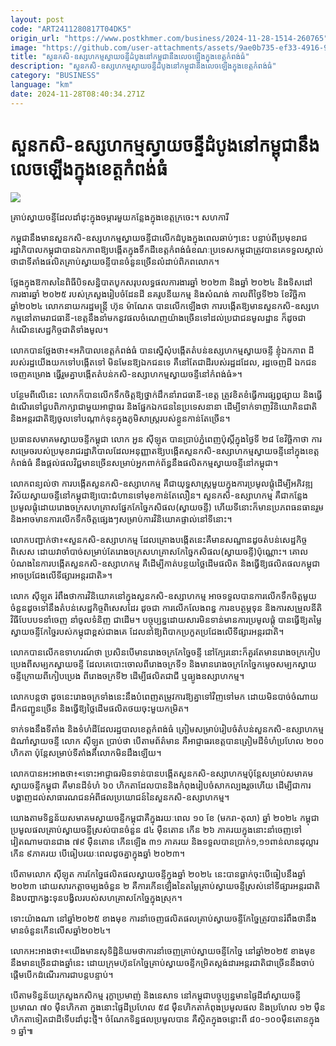 ```yaml
---
layout: post
code: "ART2411280817T04DK5"
origin_url: "https://www.postkhmer.com/business/2024-11-28-1514-260765"
image: "https://github.com/user-attachments/assets/9ae0b735-ef33-4916-9b4d-ae8718eecf17"
title: "សួនកសិ-ឧស្សហកម្ម​ស្វាយចន្ទី​ដំបូង​នៅ​កម្ពុជា​នឹង​លេចឡើង​ក្នុង​ខេត្ត​កំពង់ធំ"
description: "​​សួនកសិ-ឧស្សហកម្ម​ស្វាយចន្ទី​ដំបូង​នៅ​កម្ពុជា​នឹង​លេចឡើង​ក្នុង​ខេត្ត​កំពង់ធំ​"
category: "BUSINESS"
language: "km"
date: 2024-11-28T08:40:34.271Z
---
```


# សួនកសិ-ឧស្សហកម្ម​ស្វាយចន្ទី​ដំបូង​នៅ​កម្ពុជា​នឹង​លេចឡើង​ក្នុង​ខេត្ត​កំពង់ធំ

![](https://github.com/user-attachments/assets/76cfabd2-30f7-42ab-8a36-5e219d666ae1)

គ្រាប់​ស្វាយចន្ទី​ដែល​ដាំដុះ​ក្នុង​ចម្ការ​មួយ​កន្លែង​ក្នុង​ខេត្ត​ក្រចេះ។ សហការី

កម្ពុជា​នឹង​មាន​​សួនកសិ-ឧស្សហកម្មស្វាយចន្ទីជា​លើក​ដំបូង​ក្នុង​​​ពេល​ឆាប់​ៗ​នេះ បន្ទាប់​ពី​ប្រមុខរាជរដ្ឋាភិបាល​​កម្ពុជា​បាន​ឯកភាព​ឱ្យ​បង្កើត​​ក្នុង​ទឹក​ដី​ខេត្ត​កំពង់ធំ​ ខណៈ​ប្រទេស​កម្ពុជា​ត្រូវ​បាន​គេ​ទទួល​ស្គាល់​ថា​ជា​ទីតាំង​​ផលិតគ្រាប់​ស្វាយ​ចន្ទីបាន​ចំនួន​​​ច្រើនលំដាប់ពិភពលោក។​

​ថ្លែង​ក្នុង​ឱកាស​នៃ​ពិធីបិទ​សន្និបាតបូកសរុប​លទ្ធផល​ការងារ​ឆ្នាំ ២០២៣ និងឆ្នាំ ២០២៤ និងទិសដៅ​ការងារ​ឆ្នាំ ២០២៥ របស់​ក្រសួង​រៀបចំដែនដី នគរូបនីយកម្ម និងសំណង់ កាល​ពី​ថ្ងៃទី២៦ ខែវិច្ឆិកា ឆ្នាំ២០២៤ លោក​នាយករដ្ឋមន្ត្រី ហ៊ុន ម៉ាណែត បាន​លើក​ឡើង​ថា ការ​បង្កើតឱ្យ​មានសួនកសិ-ឧស្សហកម្ម​នៅ​តាម​រាជធានី-ខេត្ត ​នឹង​នាំមក​នូវ​ផល​ចំណេញ​យ៉ាង​ច្រើន​ទៅ​ដល់​​ប្រជាជនមូលដ្ឋាន​ ក៏​ដូច​ជា​កំណើន​​សេដ្ឋកិច្ច​ជាតិទាំងមូល​។ ​

លោក​បាន​ថ្លែង​ថា៖​«អភិបាល​ខេត្តកំពង់ធំ បាន​ស្នើសុំ​បង្កើត​តំបន់​ឧស្សហកម្ម​ស្វាយចន្ទី ខ្ញុំ​ឯកភាព ដី​របស់​រដ្ឋ​យើង​យក​ទៅ​បង្កើត​ទៅ មិនមែន​ឱ្យ​ឯកជនទេ គឺ​នៅតែ​ជា​ដី​របស់​រដ្ឋ​ដដែល, រដ្ឋចេញដី ឯកជន​ចេញ​គម្រោង ធ្វើរួមគ្នា​បង្កើតតំបន់កសិ-ឧស្សាហកម្ម​ស្វាយចន្ទី​នៅកំពង់ធំ»។

បន្ថែម​ពី​លើ​នេះ លោក​ក៏​បានលើកទឹកចិត្ត​​​ឱ្យ​ថ្នាក់ដឹក​នាំ​រាជធានី-ខេត្ត ត្រូវ​ខិតខំ​ធ្វើ​ការ​ផ្សព្វផ្សាយ និង​ធ្វើ​ដំណើរ​ទៅ​​ជួប​ពិភាក្សា​ជា​មួយ​អាជ្ញាធរ និង​ផ្នែកឯកជន​នៃ​ប្រទេស​នានា​ ដើម្បីទាក់​ទាញ​​វិនិយោគិន​ជាតិ និង​អន្តរ​ជាតិ​​ឱ្យ​ចូល​ទៅ​​​​​បណ្តាក់​ទុន​ក្នុង​​ភូមិសាស្រ្ត​របស់​ខ្លួន​កាន់​តែ​ច្រើន។

ប្រធាន​សមាគម​ស្វាយចន្ទី​កម្ពុជា លោក អួន ស៊ីឡុត បាន​ប្រាប់​ភ្នំពេញប៉ុស្តិ៍​ក្នុង​ថ្ងៃ​ទី ២៨ ខែ​វិច្ឆិកា​ថា ការ​សម្រេច​របស់​ប្រមុខ​រាជរដ្ឋាភិបាល​ដែល​អនុញ្ញាត​ឱ្យ​បង្កើត​​​សួនកសិ-ឧស្សាហកម្ម​ស្វាយចន្ទីនៅ​ក្នុង​ខេត្ត​កំពង់ធំ នឹង​ផ្តល់​ផល​វិជ្ជមាន​​​ច្រើន​សម្រាប់​អ្នក​ពាក់​ព័ន្ធ​នឹង​ផលិតកម្ម​ស្វាយចន្ទីនៅ​កម្ពុជា។​

លោក​ពន្យល់​ថា ការបង្កើតសួនកសិ-ឧស្សាហកម្ម គឺ​ជាយុទ្ធសាស្ត្រមួយ​ក្នុង​ការ​ប្រមូល​ផ្តុំ​ដើម្បីអភិវឌ្ឍ​វិស័យ​ស្វាយ​ចន្ទី​នៅកម្ពុជាឱ្យ​បោះ​ជំហាន​ទៅមុខ​កាន់​តែលឿន​​។ សួនកសិ-ឧស្សាហកម្ម គឺ​ជាកន្លែងប្រមូល​ផ្តុំ​ដោយ​រោងចក្រសហគ្រាស​ផ្នែកកែច្នៃ​កសិផល(ស្វាយចន្ទី) ហើយ​ទីនោះ​ក៏​​មានប្រភពធនធានរួម និងអាច​មាន​ការ​​លើកទឹកចិត្ត​ផ្សេងៗ​សម្រាប់​ការ​វិនិយោគផ្ទាល់​​នៅ​ទីនោះ​។

លោកបញ្ជាក់​​ថា៖​«សួនកសិ-ឧស្សាហកម្ម ដែល​គ្រោង​បង្កើតនេះ​គឺមានសណ្ឋានដូចតំបន់សេដ្ឋកិច្ច​ពិសេស ដោយ​វា​ចាំបាច់សម្រាប់តែរោងចក្រសហគ្រាសកែច្នៃកសិផល(ស្វាយចន្ទី​)ប៉ុណ្ណោះ។ គោល​បំណងនៃ​ការ​បង្កើត​សួនកសិ-ឧស្សាហកម្ម គឺ​ដើម្បីកាត់បន្ថយថ្លៃដើមផលិត និងធ្វើ​ឱ្យផលិតផលកម្ពុជាអាចប្រជែងលើទីផ្សារអន្តរ​ជាតិ​»។

លោក ស៊ីឡុត ​រំពឹង​ថា​ការ​វិនិយោគ​នៅ​ក្នុង​សួនកសិ-ឧស្សាហកម្ម អាច​ទទួលបានការលើកទឹកចិត្តមួយ​ចំនួន​ដូច​ទៅ​នឹងតំបន់​សេដ្ឋកិច្ចពិសេស​ដែរ ដូចជា ការ​លើកលែង​ពន្ធ ការឧបត្ថម្ភទុន និងការសម្រួលនីតិវិធី​បែបបទ​នាំចេញ នាំ​ចូល​ទំនិញ ជា​ដើម​។ បច្ចុប្បន្នដោយ​សារ​មិន​ទាន់​មាន​ការ​ប្រមូល​ផ្តុំ បាន​ធ្វើ​ឱ្យ​តម្លៃស្វាយចន្ទីកែច្នៃ​របស់កម្ពុជាខ្ពស់​ជាង​គេ ដែល​នាំ​ឱ្យ​ពិបាក​ប្រកួតប្រជែងលើ​ទីផ្សារ​អន្តរជាតិ។

លោក​បាន​លើក​ឧទាហរណ៍​​​​ថា ​ប្រសិនបើមាន​រោងចក្រ​កែច្នៃ​ចន្ទី នៅក្បែរ​នោះក៏​គួរតែមាន​រោងចក្រ​កៀបប្រេង​ពី​សម្បក​ស្វាយ​ចន្ទី ដែលគេ​បោះ​ចោលពីរោងចក្រទី១ និងមាន​រោងចក្រ​កែច្នៃ​កម្ទេច​សម្បក​ស្វាយ​ចន្ទី​ក្រោយ​ពី​កៀប​ប្រេង ពីរោងចក្រ​ទី២ ដើម្បី​ផលិត​ជាជី ឬធ្យូងឧស្សាហកម្ម។ 

លោក​បន្ត​​ថា ដូចនេះ​រោងចក្រ​ទាំងនេះនឹង​បំពេញ​តម្រូវការឱ្យគ្នាទៅវិញទៅមក ដោយ​មិនបាច់​ចំណាយ​ដឹក​ជញ្ជូន​ច្រើន និង​ធ្វើ​ឱ្យ​ថ្លៃដើម​ផលិត​ថយចុះ​មួយ​កម្រិត។

ទាក់​ទង​នឹង​ទីតាំង និង​ទំហំដី​ដែល​រដ្ឋបាល​ខេត្ត​កំពង់ធំ ត្រៀមសម្រាប់​រៀបចំ​តំបន់​សួនកសិ-ឧស្សាហកម្មដំណាំស្វាយចន្ទី លោក ស៊ីឡុត ​ប្រាប់​ថា បើ​តាម​ព័ត៌មាន គឺ​អាជ្ញាធរខេត្ត​​បាន​ត្រៀម​ដី​ទំហំ​ប្រហែល ២០០ ហិកតា​ ប៉ុន្តែ​​សម្រាប់​ទីតាំង​គឺ​លោក​មិន​ដឹង​ឡើយ​។​​

លោក​បាន​អះអាង​ថា៖​«​ទោះអាជ្ញាធរ​​មិន​ទាន់​បាន​​បង្កើត​សួន​កសិ-ឧស្សាហកម្ម​ ប៉ុន្តែ​សម្រាប់​សមាគម​ស្វាយចន្ទី​កម្ពុជា គឺ​មានដី​ទំហំ ៦០ ហិកតា​ដែល​បាន​និង​កំពុង​​​រៀបចំសាកល្បង​រួចហើយ ដើម្បី​ជា​ការ​បង្ហាញ​ដល់​សាធារណជន​អំពី​ផល​ប្រយោជន៍​នៃ​សួន​កសិ-ឧស្សាហកម្ម​។

យោង​តាម​ទិន្នន័យ​សមាគម​ស្វាយចន្ទី​កម្ពុជា​គឺ​ក្នុង​រយៈពេល ១០ ខែ (មករា-តុលា) ឆ្នាំ ២០២៤ កម្ពុជា​ប្រមូល​ផល​គ្រាប់​ស្វាយចន្ទី​ស្រស់​បាន​ចំនួន ៨៤ ម៉ឺន​តោន កើន ២៦ ភាគរយ​ ក្នុង​នោះ​នាំ​ចេញ​ទៅ​វៀតណាម​បាន​ជាង ៧៩ ម៉ឺនតោន កើន​ឡើង ៣១​ ភាគរយ និង​ទទួល​បាន​ប្រាក់​ ១,១១ពាន់​លាន​ដុល្លារ កើន ៩​ភាគរយ បើ​ធៀប​រយៈពេល​ដូច​គ្នា​ក្នុង​ឆ្នាំ ២០២៣។

បើ​តាម​លោក ស៊ីឡុត ការ​កែច្នៃ​ផលិតផល​ស្វាយចន្ទី​ក្នុង​ឆ្នាំ​ ២០២៤ នេះ​បាន​ធ្លាក់​ចុះ​បើ​ធៀប​នឹង​ឆ្នាំ ​២០២៣ ដោយ​សារកត្តា​ចម្បង​ចំនួន ២ គឺ​ការ​កើន​ឡើង​នៃ​តម្លៃ​គ្រាប់​ស្វាយចន្ទីស្រស់​នៅ​​ទីផ្សារ​អន្តរជាតិ និងបញ្ហា​កង្វះ​ទុន​បង្វិល​របស់​សហគ្រាសកែច្នៃ​ក្នុង​ស្រុក។

ទោះ​យ៉ាង​ណា នៅ​ឆ្នាំ​២០២៥ ខាង​មុខ ការ​នាំ​ចេញ​ផលិតផល​គ្រាប់​ស្វាយចន្ទី​កែច្នៃ​ត្រូវ​បាន​រំពឹង​ថា​នឹង​មាន​ចំនួន​កើន​លើស​ឆ្នាំ​២០២៤។

លោក​អះអាង​ថា៖​«យើង​មាន​សុទិដ្ឋិនិយម​ថា​ការ​នាំ​ចេញ​គ្រាប់​ស្វាយចន្ទី​កែច្នៃ​ នៅ​ឆ្នាំ​២០២៥ ខាង​មុខ​នឹង​មាន​ច្រើន​ជាង​ឆ្នាំ​នេះ ដោយ​ក្រុមហ៊ុន​កែច្នៃ​គ្រាប់​ស្វាយចន្ទី​កម្រិត​ស្តង់ដារ​អន្តរ​ជាតិ​ជា​ច្រើន​នឹង​ចាប់​ផ្តើម​បើក​ដំណើរ​ការ​ជា​បន្ត​បន្ទាប់​។

បើ​តាម​ទិន្នន័យ​ក្រសួង​កសិកម្ម រុក្ខាប្រមាញ់ និង​នេសាទ នៅ​កម្ពុជា​បច្ចុប្បន្ន​មាន​ផ្ទៃដី​ដាំ​ស្វាយចន្ទី​ប្រមាណ ៧០​ ម៉ឺនហិកតា ក្នុង​នោះ​ផ្ទៃដី​ប្រហែល ៥៨ ម៉ឺនហិកតា​កំពុង​ប្រមូល​ផល និង​ប្រហែល​ ១២ ម៉ឺនហិកតា​ទៀត​ជា​ដី​ទើប​ដាំដុះថ្មី។​ ចំណែក​ទិន្នផល​ប្រមូល​បាន គឺ​ស្ថិត​ក្នុង​ចន្លោះ​ពី ៨០-​១០០​ម៉ឺន​តោន​ក្នុង ១ ឆ្នាំ៕